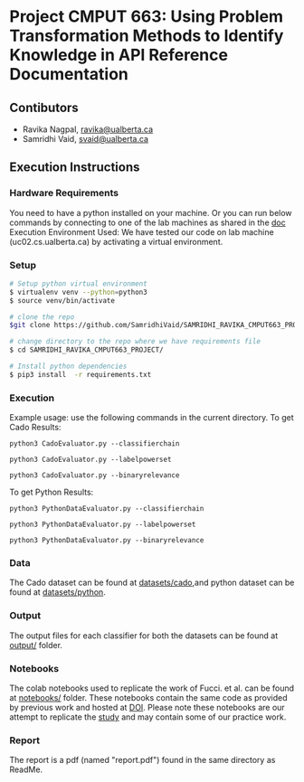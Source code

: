 # Project CMPUT 663: Using Problem Transformation Methods to Identify Knowledge in API Reference Documentation
## Contibutors
- Ravika Nagpal, [ravika@ualberta.ca](ravika@ualberta.ca)
- Samridhi Vaid, [svaid@ualberta.ca](svaid@ualberta.ca)


## Execution Instructions

### Hardware Requirements
You need to have a python installed on your machine. Or you can run below commands by connecting to one of the lab machines as shared in the [doc](https://docs.google.com/document/d/1Cz5zpYSWzm29epYLJM5FpGJHZNnoX9pz8sqt-gXhExg/edit)
Execution Environment Used:
We have tested our code on lab machine (uc02.cs.ualberta.ca) by activating a virtual environment.

### Setup
```sh
# Setup python virtual environment
$ virtualenv venv --python=python3
$ source venv/bin/activate

# clone the repo
$git clone https://github.com/SamridhiVaid/SAMRIDHI_RAVIKA_CMPUT663_PROJECT.git

# change directory to the repo where we have requirements file
$ cd SAMRIDHI_RAVIKA_CMPUT663_PROJECT/

# Install python dependencies
$ pip3 install  -r requirements.txt 

```

### Execution
Example usage: use the following commands in the current directory.
To get Cado Results:

`python3 CadoEvaluator.py --classifierchain`

`python3 CadoEvaluator.py --labelpowerset`

`python3 CadoEvaluator.py --binaryrelevance`


To get Python Results:

`python3 PythonDataEvaluator.py --classifierchain`

`python3 PythonDataEvaluator.py --labelpowerset`

`python3 PythonDataEvaluator.py --binaryrelevance`


### Data

The Cado dataset can be found at [datasets/cado](datasets/cado),and python dataset can be found at [datasets/python](datasets/python).

### Output 
The output files for each classifier for both the datasets can be found at [output/](output/) folder.

### Notebooks 
The colab notebooks used to replicate the work of Fucci. et al. can be found at [notebooks/](notebooks/) folder. These notebooks contain the same code as provided by previous work and hosted at [DOI](https://zenodo.org/badge/latestdoi/194706952). Please note these notebooks are our attempt to replicate the [study](https://arxiv.org/pdf/1907.09807.pdf) and may contain some of our practice work.

### Report
The report is a pdf (named "report.pdf") found in the same directory as ReadMe.
